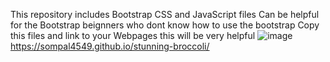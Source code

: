 This repository includes Bootstrap CSS and JavaScript files
Can be helpful for the Bootstrap beignners who dont know how to use the bootstrap
Copy this files and link to your Webpages this will be very helpful
![image](https://user-images.githubusercontent.com/96425978/193469662-76eeda8a-cbe6-4fac-857e-054e2bf03251.png)
https://sompal4549.github.io/stunning-broccoli/
